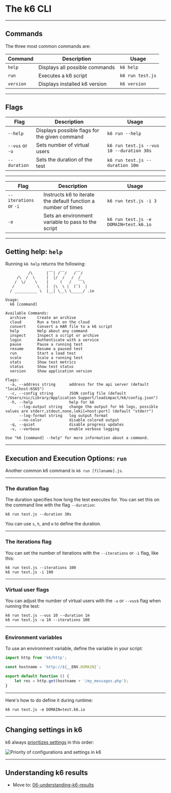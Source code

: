 # The k6 CLI

---

## Commands

The three most common commands are:

| Command   | Description                    | Usage            |
| --------- | ------------------------------ | ---------------- |
| `help`    | Displays all possible commands | `k6 help`        |
| `run`     | Executes a k6 script           | `k6 run test.js` |
| `version` | Displays installed k6 version  | `k6 version`     |

---

## Flags

| Flag                   | Description                                                    | Usage                                    |
| ---------------------- | -------------------------------------------------------------- | ---------------------------------------- |
| `--help`               | Displays possible flags for the given command                  | `k6 run --help`                          |
| `--vus` or `-u`        | Sets number of virtual users                                   | `k6 run test.js --vus 10 --duration 30s` |
| `--duration`           | Sets the duration of the test                                  | `k6 run test.js --duration 10m`          |

---

| Flag                   | Description                                                    | Usage                                    |
| ---------------------- | -------------------------------------------------------------- | ---------------------------------------- |
| `--iterations` or `-i` | Instructs k6 to iterate the default function a number of times | `k6 run test.js -i 3`                    |
| `-e`                   | Sets an environment variable to pass to the script             | `k6 run test.js -e DOMAIN=test.k6.io`                           

---

## Getting help: `help`

Running `k6 help` returns the following:

```shell
          /\      |‾‾| /‾‾/   /‾‾/
     /\  /  \     |  |/  /   /  /
    /  \/    \    |     (   /   ‾‾\
   /          \   |  |\  \ |  (‾)  |
  / __________ \  |__| \__\ \_____/ .io

Usage:
  k6 [command]

Available Commands:
  archive     Create an archive
  cloud       Run a test on the cloud
  convert     Convert a HAR file to a k6 script
  help        Help about any command
  inspect     Inspect a script or archive
  login       Authenticate with a service
  pause       Pause a running test
  resume      Resume a paused test
  run         Start a load test
  scale       Scale a running test
  stats       Show test metrics
  status      Show test status
  version     Show application version

Flags:
  -a, --address string      address for the api server (default "localhost:6565")
  -c, --config string       JSON config file (default "/Users/nic/Library/Application Support/loadimpact/k6/config.json")
  -h, --help                help for k6
      --log-output string   change the output for k6 logs, possible values are stderr,stdout,none,loki[=host:port] (default "stderr")
      --log-format string   log output format
      --no-color            disable colored output
  -q, --quiet               disable progress updates
  -v, --verbose             enable verbose logging

Use "k6 [command] --help" for more information about a command.
```

---

## Execution and Execution Options: `run`

Another common k6 command is `k6 run [filename].js`.

---

### The duration flag

The duration specifies how long the test executes for. You can set this on the command line with the flag `--duration`:

```shell
k6 run test.js --duration 30s
```

You can use `s`, `h`, and `m` to define the duration.

---

### The iterations flag

You can set the number of iterations with the `--iterations` or `-i` flag, like this:

```shell
k6 run test.js --iterations 100
k6 run test.js -i 100
```

---

### Virtual user flags

You can adjust the number of virtual users with the `-u` or `--vus`s flag when running the test:

```shell
k6 run test.js --vus 10 --duration 1m
k6 run test.js -u 10 --iterations 100
```

---

### Environment variables

To use an environment variable, define the variable in your script:

```js [3|5-7]
import http from 'k6/http';

const hostname = `http://${__ENV.DOMAIN}`;

export default function () {
    let res = http.get(hostname + '/my_messages.php');
}
```

---

Here's how to do define it during runtime:

```shell
k6 run test.js -e DOMAIN=test.k6.io
```

---

## Changing settings in k6

k6 always [prioritizes settings](https://k6.io/docs/using-k6/k6-options/how-to/#order-of-precedence) in this order:

![Priority of configurations and settings in k6](../../images/k6-order-of-preference-settings.png)
<!-- .element class="stretch" -->

---

## Understanding k6 results

- Move to: [06-understanding-k6-results](?p=06-understanding-k6-results)

